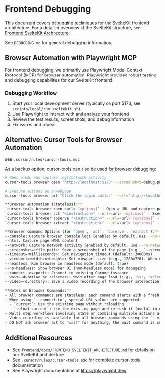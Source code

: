 # Frontend Debugging

This document covers debugging techniques for the SvelteKit frontend architecture. For a detailed overview of the SvelteKit structure, see [Frontend SvelteKit Architecture](./FRONTEND_SVELTEKIT_ARCHITECTURE.md).

See `DEBUGGING.md` for general debugging information.

## Browser Automation with Playwright MCP

For frontend debugging, we primarily use Playwright Model Context Protocol (MCP) for browser automation. Playwright provides robust testing and debugging capabilities for our SvelteKit frontend.


### Debugging Workflow

1. Start your local development server (typically on port 5173, see `scripts/local/run_sveltekit.sh`)
2. Use Playwright to interact with and analyze your frontend
3. Review the test results, screenshots, and debug information
4. Fix issues and repeat

## Alternative: Cursor Tools for Browser Automation

see `.cursor/rules/cursor-tools.mdc`

As a backup option, cursor-tools can also be used for browser debugging:

```bash
# Open a URL and capture logs/network activity
cursor-tools browser open "http://localhost:5173" --screenshot=debug.png

# Execute actions on a webpage
cursor-tools browser act "Click the login button" --url="http://localhost:5173"

**Browser Automation (Stateless):**
`cursor-tools browser open <url> [options]` - Open a URL and capture page content, console logs, and network activity (e.g., `cursor-tools browser open "https://example.com" --html`)
`cursor-tools browser act "<instruction>" --url=<url> [options]` - Execute actions on a webpage using natural language instructions (e.g., `cursor-tools browser act "Click Login" --url=https://example.com`)
`cursor-tools browser observe "<instruction>" --url=<url> [options]` - Observe interactive elements on a webpage and suggest possible actions (e.g., `cursor-tools browser observe "interactive elements" --url=https://example.com`)
`cursor-tools browser extract "<instruction>" --url=<url> [options]` - Extract data from a webpage based on natural language instructions (e.g., `cursor-tools browser extract "product names" --url=https://example.com/products`)

**Browser Command Options (for 'open', 'act', 'observe', 'extract'):**
--console: Capture browser console logs (enabled by default, use --no-console to disable)
--html: Capture page HTML content
--network: Capture network activity (enabled by default, use --no-network to disable)
--screenshot=<file path>: Save a screenshot of the page (e.g., `--screenshot=screenshots/example.png` to save in the `screenshots/` directory)
--timeout=<milliseconds>: Set navigation timeout (default: 30000ms)
--viewport=<width>x<height>: Set viewport size (e.g., 1280x720). When using --connect-to, viewport is only changed if this option is explicitly provided
--headless: Run browser in headless mode (default: true)
--no-headless: Show browser UI (non-headless mode) for debugging
--connect-to=<port>: Connect to existing Chrome instance
--wait=<duration or selector>: Wait after page load (e.g., '5s', '#element-id', 'selector:.my-class')
--video=<directory>: Save a video recording of the browser interaction to the specified directory (1280x720 resolution). Not available when using --connect-to

**Notes on Browser Commands:**
- All browser commands are stateless: each command starts with a fresh browser instance and closes it when done.
- When using `--connect-to`, special URL values are supported:
  - `current`: Use the existing page without reloading
  - `reload-current`: Use the existing page and refresh it (useful in development)
- Multi step workflows involving state or combining multiple actions are supported in the `act` command using the pipe (|) separator (e.g., `cursor-tools browser act "Click Login | Type 'user@example.com' into email | Click Submit" --url=https://example.com`)
- Video recording is available for all browser commands using the `--video=<directory>` option. This will save a video of the entire browser interaction at 1280x720 resolution. The video file will be saved in the specified directory with a timestamp.
- DO NOT ask browser act to "wait" for anything, the wait command is currently disabled in Stagehand.
```

## Additional Resources

- See `frontend/docs/FRONTEND_SVELTEKIT_ARCHITECTURE.md` for details on our SvelteKit architecture
- See `.cursor/rules/cursor-tools.mdc` for complete cursor-tools documentation
- See Playwright documentation at https://playwright.dev/

